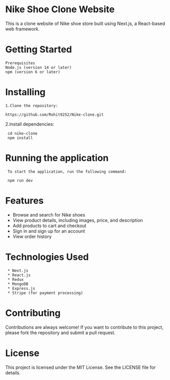  # Nike Shoe Clone Website
  This is a clone website of Nike shoe store built using Next.js, a React-based web framework.
  
  # Getting Started
    Prerequisites
    Node.js (version 14 or later)
    npm (version 6 or later) 
    
   # Installing
    1.Clone the repository: 
    
    https://github.com/Rohit9252/Nike-clone.git


   2.Install dependencies:
   
     cd nike-clone
     npm install
     
   # Running the application
     To start the application, run the following command: 
     
     npm run dev
    
  # Features
   * Browse and search for Nike shoes
   * View product details, including images, price, and description
   * Add products to cart and checkout
   * Sign in and sign up for an account
   * View order history
   
   # Technologies Used
     * Next.js
     * React.js
     * Redux
     * MongoDB
     * Express.js
     * Stripe (for payment processing)
  
   # Contributing
Contributions are always welcome! If you want to contribute to this project, please fork the repository and submit a pull request.

# License
This project is licensed under the MIT License. See the LICENSE file for details.



